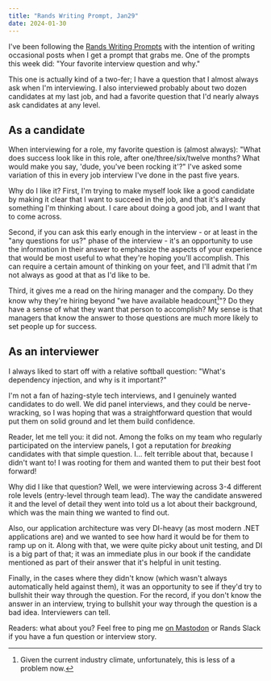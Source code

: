 ```yaml
---
title: "Rands Writing Prompt, Jan29"
date: 2024-01-30
---
```


I've been following the [Rands Writing Prompts](https://randsprompts.substack.com/) with the intention of writing occasional posts when I get a prompt that grabs me. One of the prompts this week did: "Your favorite interview question and why."

This one is actually kind of a two-fer; I have a question that I almost always ask when I'm interviewing. I also interviewed probably about two dozen candidates at my last job, and had a favorite question that I'd nearly always ask candidates at any level.

## As a candidate

When interviewing for a role, my favorite question is (almost always): "What does success look like in this role, after one/three/six/twelve months? What would make you say, 'dude, you've been rocking it'?" I've asked some variation of this in every job interview I've done in the past five years.

Why do I like it? First, I'm trying to make myself look like a good candidate by making it clear that I want to succeed in the job, and that it's already something I'm thinking about. I care about doing a good job, and I want that to come across.

Second, if you can ask this early enough in the interview - or at least in the "any questions for us?" phase of the interview - it's an opportunity to use the information in their answer to emphasize the aspects of your experience that would be most useful to what they're hoping you'll accomplish. This can require a certain amount of thinking on your feet, and I'll admit that I'm not always as good at that as I'd like to be.

Third, it gives me a read on the hiring manager and the company. Do they know why they're hiring beyond "we have available headcount[^1]"? Do they have a sense of what they want that person to accomplish? My sense is that managers that know the answer to those questions are much more likely to set people up for success.

## As an interviewer

I always liked to start off with a relative softball question: "What's dependency injection, and why is it important?"

I'm not a fan of hazing-style tech interviews, and I genuinely wanted candidates to do well. We did panel interviews, and they could be nerve-wracking, so I was hoping that was a straightforward question that would put them on solid ground and let them build confidence.

Reader, let me tell you: it did not. Among the folks on my team who regularly participated on the interview panels, I got a reputation for _breaking_ candidates with that simple question. I... felt terrible about that, because I didn't want to! I was rooting for them and wanted them to put their best foot forward!

Why did I like that question? Well, we were interviewing across 3-4 different role levels (entry-level through team lead). The way the candidate answered it and the level of detail they went into told us a lot about their background, which was the main thing we wanted to find out.

Also, our application architecture was very DI-heavy (as most modern .NET applications are) and we wanted to see how hard it would be for them to ramp up on it. Along with that, we were quite picky about unit testing, and DI is a big part of that; it was an immediate plus in our book if the candidate mentioned as part of their answer that it's helpful in unit testing.

Finally, in the cases where they didn't know (which wasn't always automatically held against them), it was an opportunity to see if they'd try to bullshit their way through the question. For the record, if you don't know the answer in an interview, trying to bullshit your way through the question is a bad idea. Interviewers can tell.

Readers: what about you? Feel free to ping me [on Mastodon](https://fosstodon.org/@edmistond) or Rands Slack if you have a fun question or interview story.

[^1]: Given the current industry climate, unfortunately, this is less of a problem now.